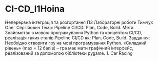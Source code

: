 # CI-CD_l1Hoina

Неперервна інтеграція та розгортання ПЗ Лабораторні роботи Тимчук Олег Сергійович Тема: Pipeline CI/CD: Plan, Code, Build. Мета: Знайомство з мовою програмування Python та концептом CI/CD, реалізація таких етапів Pipeline CI/CD як: Plan, Code, Build. Завдання: Необхідно створити гру на мові програмування Python. «Складний рівень» (max = 12 балів) – гра має мати графічний інтерфейс, реалізований за допомогою бібліотеки pygame. 1. Car Racing
